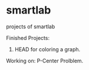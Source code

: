 # smartlab
projects of smartlab

Finished Projects:
1. HEAD for coloring a graph.

Working on:
P-Center Prolblem.
